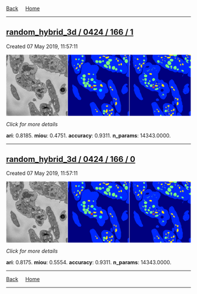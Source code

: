 
[Back](..)&nbsp;&nbsp;&nbsp;&nbsp;&nbsp;[Home](https://leapmanlab.github.io/snapshots)

---

<div class="summary"><a href="1"><h2>random_hybrid_3d / 0424 / 166 / 1</h2></a><p>Created 07 May 2019, 11:57:11
</p><a href="1"><img src="1/media/summary.png" align="center"></a><p>
<i>Click for more details</i>
</p></div>

**ari**: 0.8185. **miou**: 0.4751. **accuracy**: 0.9311. **n_params**: 14343.0000. 

---

<div class="summary"><a href="0"><h2>random_hybrid_3d / 0424 / 166 / 0</h2></a><p>Created 07 May 2019, 11:57:11
</p><a href="0"><img src="0/media/summary.png" align="center"></a><p>
<i>Click for more details</i>
</p></div>

**ari**: 0.8175. **miou**: 0.5554. **accuracy**: 0.9311. **n_params**: 14343.0000. 

---

[Back](..)&nbsp;&nbsp;&nbsp;&nbsp;&nbsp;[Home](https://leapmanlab.github.io/snapshots)

---
